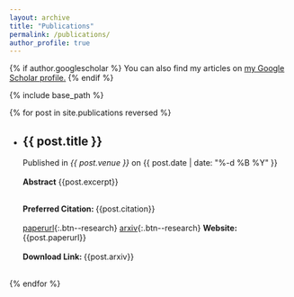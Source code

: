 ```yaml
---
layout: archive
title: "Publications"
permalink: /publications/
author_profile: true
---
```


<style type="text/css">
     #circle {
      width: 10px;
      height: 10px;
      -webkit-border-radius: 2.5px;
      -moz-border-radius: 2.5px;
      border-radius: 2.5px;
      background: black;
    }

    marg {
   
    margin: 20px;
   
    }
</style>

{% if author.googlescholar %}
  You can also find my articles on <u><a href="{{author.googlescholar}}">my Google Scholar profile</a>.</u>
{% endif %}

{% include base_path %}




{% for post in site.publications reversed %}
  <ul>
  <li><h2>{{ post.title }}</h2>
  
  Published in <i>{{ post.venue }}</i> on {{ post.date | date: "%-d %B %Y" }} <br><br>
  <b>Abstract</b> {{post.excerpt}}<br><br>

  <b>Preferred Citation: </b>{{post.citation}}<br><br>
  [paperurl](https://www.scitepress.org/PublishedPapers/2022/110811/110811.pdf){:.btn--research}
  [arxiv](https://www.scitepress.org/PublicationsDetail.aspx?ID=vrq8QbZQ28M=&t=1){:.btn--research}
  <b>Website: </b>{{post.paperurl}}<br><br>
  <b>Download Link: </b>{{post.arxiv}}<br><br>

 </li>
 </ul>



{% endfor %}
